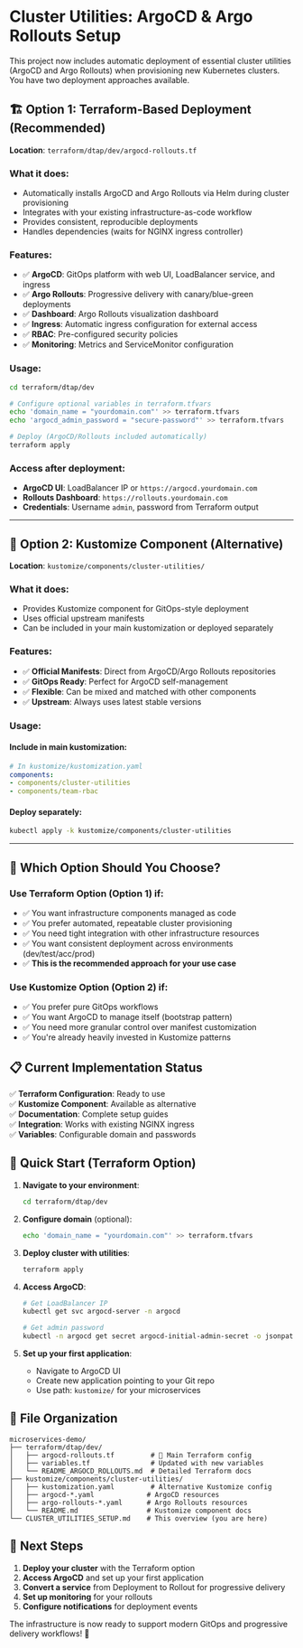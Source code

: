 # Cluster Utilities: ArgoCD & Argo Rollouts Setup

This project now includes automatic deployment of essential cluster utilities (ArgoCD and Argo Rollouts) when provisioning new Kubernetes clusters. You have two deployment approaches available.

## 🏗️ Option 1: Terraform-Based Deployment (Recommended)

**Location**: `terraform/dtap/dev/argocd-rollouts.tf`

### What it does:
- Automatically installs ArgoCD and Argo Rollouts via Helm during cluster provisioning
- Integrates with your existing infrastructure-as-code workflow
- Provides consistent, reproducible deployments
- Handles dependencies (waits for NGINX ingress controller)

### Features:
- ✅ **ArgoCD**: GitOps platform with web UI, LoadBalancer service, and ingress
- ✅ **Argo Rollouts**: Progressive delivery with canary/blue-green deployments  
- ✅ **Dashboard**: Argo Rollouts visualization dashboard
- ✅ **Ingress**: Automatic ingress configuration for external access
- ✅ **RBAC**: Pre-configured security policies
- ✅ **Monitoring**: Metrics and ServiceMonitor configuration

### Usage:
```bash
cd terraform/dtap/dev

# Configure optional variables in terraform.tfvars
echo 'domain_name = "yourdomain.com"' >> terraform.tfvars
echo 'argocd_admin_password = "secure-password"' >> terraform.tfvars

# Deploy (ArgoCD/Rollouts included automatically)
terraform apply
```

### Access after deployment:
- **ArgoCD UI**: LoadBalancer IP or `https://argocd.yourdomain.com`
- **Rollouts Dashboard**: `https://rollouts.yourdomain.com`
- **Credentials**: Username `admin`, password from Terraform output

---

## 🔧 Option 2: Kustomize Component (Alternative)

**Location**: `kustomize/components/cluster-utilities/`

### What it does:
- Provides Kustomize component for GitOps-style deployment
- Uses official upstream manifests
- Can be included in your main kustomization or deployed separately

### Features:
- ✅ **Official Manifests**: Direct from ArgoCD/Argo Rollouts repositories
- ✅ **GitOps Ready**: Perfect for ArgoCD self-management
- ✅ **Flexible**: Can be mixed and matched with other components
- ✅ **Upstream**: Always uses latest stable versions

### Usage:

#### Include in main kustomization:
```yaml
# In kustomize/kustomization.yaml
components:
- components/cluster-utilities
- components/team-rbac
```

#### Deploy separately:
```bash
kubectl apply -k kustomize/components/cluster-utilities
```

---

## 🎯 Which Option Should You Choose?

### Use **Terraform Option** (Option 1) if:
- ✅ You want infrastructure components managed as code
- ✅ You prefer automated, repeatable cluster provisioning
- ✅ You need tight integration with other infrastructure resources
- ✅ You want consistent deployment across environments (dev/test/acc/prod)
- ✅ **This is the recommended approach for your use case**

### Use **Kustomize Option** (Option 2) if:
- ✅ You prefer pure GitOps workflows
- ✅ You want ArgoCD to manage itself (bootstrap pattern)  
- ✅ You need more granular control over manifest customization
- ✅ You're already heavily invested in Kustomize patterns

## 📋 Current Implementation Status

✅ **Terraform Configuration**: Ready to use  
✅ **Kustomize Component**: Available as alternative  
✅ **Documentation**: Complete setup guides  
✅ **Integration**: Works with existing NGINX ingress  
✅ **Variables**: Configurable domain and passwords  

## 🚀 Quick Start (Terraform Option)

1. **Navigate to your environment**:
   ```bash
   cd terraform/dtap/dev
   ```

2. **Configure domain** (optional):
   ```bash
   echo 'domain_name = "yourdomain.com"' >> terraform.tfvars
   ```

3. **Deploy cluster with utilities**:
   ```bash
   terraform apply
   ```

4. **Access ArgoCD**:
   ```bash
   # Get LoadBalancer IP
   kubectl get svc argocd-server -n argocd
   
   # Get admin password
   kubectl -n argocd get secret argocd-initial-admin-secret -o jsonpath="{.data.password}" | base64 -d
   ```

5. **Set up your first application**:
   - Navigate to ArgoCD UI
   - Create new application pointing to your Git repo
   - Use path: `kustomize/` for your microservices

## 📁 File Organization

```
microservices-demo/
├── terraform/dtap/dev/
│   ├── argocd-rollouts.tf         # 🎯 Main Terraform config
│   ├── variables.tf               # Updated with new variables
│   └── README_ARGOCD_ROLLOUTS.md  # Detailed Terraform docs
├── kustomize/components/cluster-utilities/
│   ├── kustomization.yaml         # Alternative Kustomize config
│   ├── argocd-*.yaml             # ArgoCD resources
│   ├── argo-rollouts-*.yaml      # Argo Rollouts resources
│   └── README.md                 # Kustomize component docs
└── CLUSTER_UTILITIES_SETUP.md    # This overview (you are here)
```

## 🔄 Next Steps

1. **Deploy your cluster** with the Terraform option
2. **Access ArgoCD** and set up your first application
3. **Convert a service** from Deployment to Rollout for progressive delivery
4. **Set up monitoring** for your rollouts
5. **Configure notifications** for deployment events

The infrastructure is now ready to support modern GitOps and progressive delivery workflows! 🎉